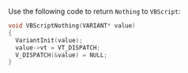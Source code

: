 Use the following code to return `Nothing` to `VBScript`:

```c++
void VBScriptNothing(VARIANT* value)
{
  VariantInit(value);
  value->vt = VT_DISPATCH;
  V_DISPATCH(&value) = NULL;
}
```
